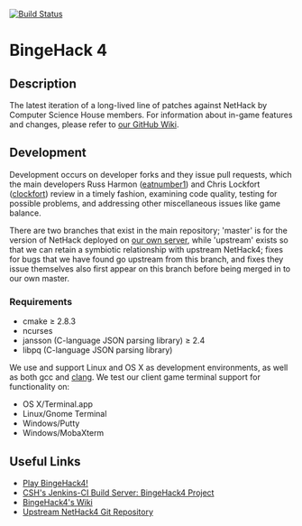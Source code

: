 [![Build Status](http://jenkins.csh.rit.edu/job/bingehack4/badge/icon)](http://jenkins.csh.rit.edu/job/bingehack4/)

# BingeHack 4 #

## Description ##

The latest iteration of a long-lived line of patches against NetHack by Computer Science House members.
For information about in-game features and changes, please refer to [our GitHub Wiki](https://github.com/ComputerScienceHouse/bingehack4/wiki).

## Development ##

Development occurs on developer forks and they issue pull requests, which the main developers Russ Harmon ([eatnumber1](https://github.com/eatnumber1)) and Chris Lockfort ([clockfort](https://github.com/clockfort)) review in a timely fashion, examining code quality, testing for possible problems, and addressing other miscellaneous issues like game balance.

There are two branches that exist in the main repository; 'master' is for the version of NetHack deployed on [our own server](telnet://games-ng.csh.rit.edu), while 'upstream' exists so that we can retain a symbiotic relationship with upstream NetHack4; fixes for bugs that we have found go upstream from this branch, and fixes they issue themselves also first appear on this branch before being merged in to our own master.

### Requirements ###

* cmake ≥ 2.8.3
* ncurses
* jansson (C-language JSON parsing library) ≥ 2.4
* libpq (C-language JSON parsing library)

We use and support Linux and OS X as development environments, as well as both gcc and [clang][clang].
We test our client game terminal support for functionality on:

* OS X/Terminal.app
* Linux/Gnome Terminal
* Windows/Putty
* Windows/MobaXterm

## Useful Links ##

* [Play BingeHack4!](telnet://games-ng.csh.rit.edu)
* [CSH's Jenkins-CI Build Server: BingeHack4 Project](http://jenkins.csh.rit.edu/job/bingehack4/)
* [BingeHack4's Wiki](https://github.com/ComputerScienceHouse/bingehack4/wiki)
* [Upstream NetHack4 Git Repository](http://gitorious.org/nitrohack/ais523/commits/nicehack)

[clang]: http://clang.llvm.org/
